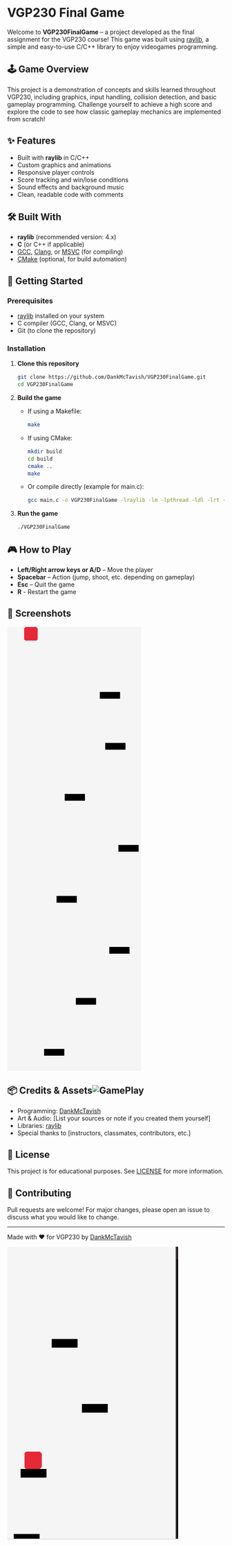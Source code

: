 # VGP230 Final Game

Welcome to **VGP230FinalGame** – a project developed as the final assignment for the VGP230 course! This game was built using [raylib](https://www.raylib.com/), a simple and easy-to-use C/C++ library to enjoy videogames programming.

## 🕹️ Game Overview

This project is a demonstration of concepts and skills learned throughout VGP230, including graphics, input handling, collision detection, and basic gameplay programming. Challenge yourself to achieve a high score and explore the code to see how classic gameplay mechanics are implemented from scratch!

## ✨ Features

- Built with **raylib** in C/C++
- Custom graphics and animations
- Responsive player controls
- Score tracking and win/lose conditions
- Sound effects and background music
- Clean, readable code with comments

## 🛠️ Built With

- **raylib** (recommended version: 4.x)
- **C** (or C++ if applicable)
- [GCC](https://gcc.gnu.org/), [Clang](https://clang.llvm.org/), or [MSVC](https://visualstudio.microsoft.com/vs/features/cplusplus/) (for compiling)
- [CMake](https://cmake.org/) (optional, for build automation)

## 🚀 Getting Started

### Prerequisites

- [raylib](https://www.raylib.com/) installed on your system
- C compiler (GCC, Clang, or MSVC)
- Git (to clone the repository)

### Installation

1. **Clone this repository**
    ```bash
    git clone https://github.com/DankMcTavish/VGP230FinalGame.git
    cd VGP230FinalGame
    ```
2. **Build the game**
    - If using a Makefile:
        ```bash
        make
        ```
    - If using CMake:
        ```bash
        mkdir build
        cd build
        cmake ..
        make
        ```
    - Or compile directly (example for main.c):
        ```bash
        gcc main.c -o VGP230FinalGame -lraylib -lm -lpthread -ldl -lrt -lX11
        ```

3. **Run the game**
    ```bash
    ./VGP230FinalGame
    ```

## 🎮 How to Play

- **Left/Right arrow keys or A/D** – Move the player
- **Spacebar** – Action (jump, shoot, etc. depending on gameplay)
- **Esc** – Quit the game
- **R** - Restart the game

## 📸 Screenshots

![Gameplay Demo](assets/GamePlay.gif)


## 📦 Credits & Assets![GamePlay](https://github.com/user-attachments/assets/258f94d6-45b2-4efa-b64d-7f51cc013c4b)


- Programming: [DankMcTavish](https://github.com/DankMcTavish)
- Art & Audio: [List your sources or note if you created them yourself]
- Libraries: [raylib](https://www.raylib.com/)
- Special thanks to [instructors, classmates, contributors, etc.]

## 📝 License

This project is for educational purposes. See [LICENSE](LICENSE) for more information.

## 🤝 Contributing

Pull requests are welcome! For major changes, please open an issue to discuss what you would like to change.

---

Made with ❤️ for VGP230 by [DankMcTavish](https://github.com/DankMcTavish)

![Ending](assets/GameOver.gif)
